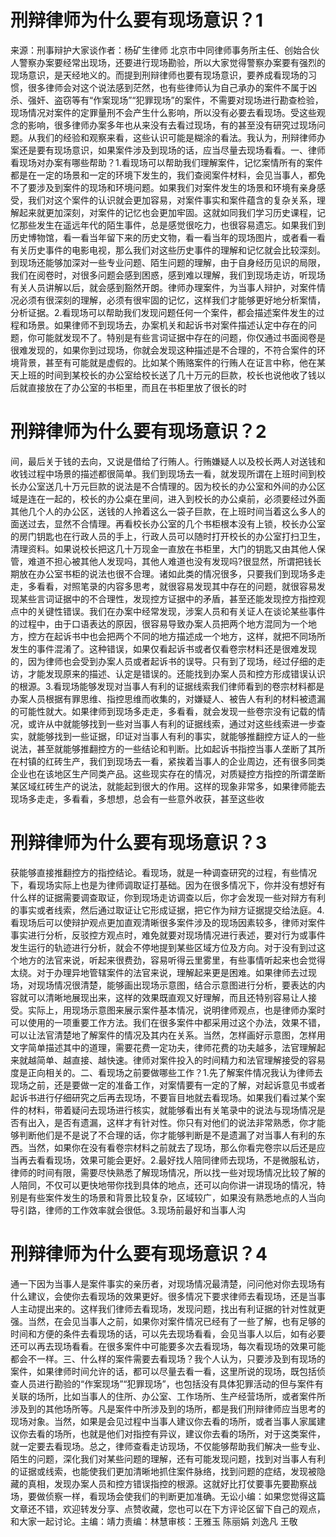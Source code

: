 # 刑辩律师为什么要有现场意识？1

来源：刑事辩护大家谈作者：杨矿生律师 北京市中同律师事务所主任、创始合伙人警察办案要经常出现场，还要进行现场勘验，所以大家觉得警察办案要有强烈的现场意识，是天经地义的。而提到刑辩律师也要有现场意识，要养成看现场的习惯，很多律师会对这个说法感到茫然，也有些律师认为自己承办的案件不属于凶杀、强奸、盗窃等有“作案现场”“犯罪现场”的案件，不需要对现场进行勘查检验，现场情况对案件的定罪量刑不会产生什么影响，所以没有必要去看现场。受这些观念的影响，很多律师办案多年也从来没有去看过现场，有的甚至没有研究过现场问题。从我们的经验和观察来看，这些认识可能是糊涂的看法。我认为，刑辩律师办案还是要有现场意识，如果案件涉及到现场的话，应当尽量去现场看看。一、律师看现场对办案有哪些帮助？1.看现场可以帮助我们理解案件，记忆案情所有的案件都是在一定的场景和一定的环境下发生的，我们查阅案件材料，会见当事人，都免不了要涉及到案件的现场和环境问题。如果我们对案件发生的场景和环境有亲身感受，我们对这个案件的认识就会更加容易，对案件事实和案件蕴含的复杂关系，理解起来就更加深刻，对案件的记忆也会更加牢固。这就如同我们学习历史课程，记忆那些发生在遥远年代的陌生事件，总是感觉很吃力，也很容易遗忘。如果我们到历史博物馆，看一看当年留下来的历史文物，看一看当年的现场图片，或者看一看有关历史事件的电影电视，那么我们对这些历史事件的理解和记忆就会比较深刻。到现场还能够加深对一些专业问题、陌生问题的理解，由于自身经历见识的局限，我们在阅卷时，对很多问题会感到困惑，感到难以理解，我们到现场走访，听现场有关人员讲解以后，就会感到豁然开朗。律师办理案件，为当事人辩护，对案件情况必须有很深刻的理解，必须有很牢固的记忆，这样我们才能够更好地分析案情，分析证据。2.看现场可以帮助我们发现问题任何一个案件，都会描述案件发生的过程和场景。如果律师不到现场去，办案机关和起诉书对案件描述认定中存在的问题，你可能就发现不了。特别是有些言词证据中存在的问题，你仅通过书面阅卷是很难发现的，如果你到过现场，你就会发现这种描述是不合理的，不符合案件的环境背景，甚至有可能就是虚假的。比如某个贿赂案件的行贿人在证言中称，他在某天上班的时间到某校长的办公室给校长送了几十万元的巨款，校长也说他收了钱以后就直接放在了办公室的书柜里，而且在书柜里放了很长的时

# 刑辩律师为什么要有现场意识？2

间，最后关于钱的去向，又说是借给了行贿人。行贿嫌疑人以及校长两人对送钱和收钱过程中场景的描述都很简单。我们到现场去一看，就发现所谓在上班时间到校长办公室送几十万元巨款的说法是不合情理的。因为校长的办公室和外间的办公区域是连在一起的，校长的办公桌在里间，进入到校长的办公桌前，必须要经过外面其他几个人的办公区，送钱的人拎着这么一袋子巨款，在上班时间当着这么多人的面送过去，显然不合情理。再看校长办公室的几个书柜根本没有上锁，校长办公室的房门钥匙也在行政人员的手上，行政人员可以随时打开校长的办公室打扫卫生，清理资料。如果说校长把这几十万现金一直放在书柜里，大门的钥匙又由其他人保管，难道不担心被其他人发现吗，其他人难道也没有发现吗?很显然，所谓把钱长期放在办公室书柜的说法也很不合理。诸如此类的情况很多，只要我们到现场多走走，多看看，对照笔录的内容多思考，就很容易发现其中存在的问题，就很容易发现某些言词证据中的不合理性，发现控方证据中的矛盾，甚至还能发现控方指控观点中的关键性错误。我们在办案中经常发现，涉案人员和有关证人在谈论某些事件的过程中，由于口语表达的原因，很容易导致办案人员把两个地方混同为一个地方，控方在起诉书中也会把两个不同的地方描述成一个地方，这样，就把不同场所发生的事件混淆了。这种错误，如果仅看起诉书或者仅看卷宗材料还是很难发现的，因为律师也会受到办案人员或者起诉书的误导。只有到了现场，经过仔细的走访，才能发现原来的描述、认定是错误的。还能找到办案人员和控方形成错误认识的根源。3.看现场能够发现对当事人有利的证据线索我们律师看到的卷宗材料都是办案人员根据有罪思维、指控思维而收集的，对嫌疑人、被告人有利的材料被遗漏的可能性就大。如果律师到现场多走走，多看看，就会发现一些卷宗没有记载的情况，或许从中就能够找到一些对当事人有利的证据线索，通过对这些线索进一步查实，就能够找到一些证据，印证对当事人有利的事实，就能够推翻控方证人的一些说法，甚至就能够推翻控方的一些结论和判断。比如起诉书指控当事人垄断了其所在村镇的红砖生产，我们到现场去一看，紧挨着当事人的企业周边，还有很多同类企业也在该地区生产同类产品。这些现实存在的情况，对质疑控方指控的所谓垄断某区域红砖生产的说法，就能起到很大的作用。这样的现象非常多，如果律师能去现场多走走，多看看，多想想，总会有一些意外收获，甚至这些收

# 刑辩律师为什么要有现场意识？3

获能够直接推翻控方的指控结论。看现场，就是一种调查研究的过程，有些情况下，看现场实际上也是为律师调取证打基础。因为在很多情况下，你并没有想好有什么样的证据需要调查取证，你到现场走访调查以后，你才会发现一些对辩方有利的事实或者线索，然后通过取证让它形成证据，把它作为辩方证据提交给法庭。4.看现场后可以使辩护观点更加直观清晰很多案件涉及的现场因素较多，律师对案件事实进行分析，反驳控方观点时，难免就要对现场情况进行表述，要对行为或事件发生运行的轨迹进行分析，就会不停地提到某些区域方位及方向。对于没有到过这个地方的法官来说，听起来很费劲，容易听得云里雾里，有些事情听起来也会觉得太绕。对于办理异地管辖案件的法官来说，理解起来更是困难。如果律师去过现场，对现场情况很清楚，能够画出现场示意图，结合示意图进行分析，要表达的内容就可以清晰地展现出来，这样的效果既直观又好理解，而且还特别容易让人接受。实际上，用现场示意图来展示案件基本情况，说明律师观点，也是律师办案时可以使用的一项重要工作方法。我们在很多案件中都采用过这个办法，效果不错，可以让法官清楚地了解案件的情况及其内在关系。当然，怎样画好示意图，怎样用文字简单描述其中的道理，需要花费一定功夫，律师花费的功夫越多，法官理解起来就越简单、越直接、越快速。律师对案件投入的时间精力和法官理解接受的容易度是正向相关的。二、看现场之前要做哪些工作？1.先了解案件情况我认为律师去现场之前，还是要做一定的准备工作，对案情要有一定的了解，对起诉意见书或者起诉书进行仔细研究之后再去现场，不要盲目地就去看现场。如果我们看过某个案件的材料，带着疑问去现场进行核实，就能够看出有关笔录中的说法与现场情况是否有出入，是否有遗漏，这样才有针对性。你只有对他们的说法非常熟悉，你才能够判断他们是不是说了不合理的话，你才能够判断是不是遗漏了对当事人有利的东西。当然，如果你在没有看卷宗材料之前就去了现场，那么你看完卷宗以后还是应当再去看看现场，效果可能会更好。2.最好找人陪同律师去现场，不是微服私访，律师的时间有限，需要尽快熟悉了解现场情况，所以找一些对现场情况比较了解的人陪同，不仅可以更快地带你找到具体的地点，还可以向你讲一讲现场的情况，特别是有些案件发生的场景和背景比较复杂，区域较广，如果没有熟悉地点的人当向导引路，律师的工作效率就会很低。3.现场前最好和当事人沟

# 刑辩律师为什么要有现场意识？4

通一下因为当事人是案件事实的亲历者，对现场情况最清楚，问问他对你去现场有什么建议，会使你去看现场的效果更好。很多情况下要求律师去看现场，还是当事人主动提出来的。这样我们律师去看现场，发现问题，找出有利证据的针对性就更强。当然，在会见当事人之前，如果你对案件情况已经有了一些了解，也有足够的时间和方便的条件去看现场的话，可以先去现场看看，会见当事人以后，如有必要还可以再去现场看看。在很多案件中可能要多次去看现场，每次看现场的效果可能都会不一样。三、什么样的案件需要去看现场？我个人认为，只要涉及到有现场的案件，如果律师时间允许的话，都可以尽量去看一看，这里所说的现场，既包括侦查人员进行勘验的“作案现场”“犯罪现场”，也包括没有具体犯罪活动的但与案件有关联的场所，比如当事人的住所、办公室、工作场所、生产经营场所，或者案件所涉及到的其他场所等。凡是案件中所涉及到的场所，都是我们刑辩律师应当思考的现场对象。当然，如果是会见过程中当事人建议你去看的场所，或者当事人家属建议你去看的场所，也就是他们对指控有异议，建议你去看的场所，对于这类案件，就一定要去看现场。总之，律师查看走访现场，不仅能够帮助我们解决一些专业、陌生的问题，深化我们对某些问题的理解，还有可能发现问题，找到对当事人有利的证据或线索，也能使我们更加清晰地抓住案件脉络，找到问题的症结，发现被隐藏的真相，发现办案人员和控方错误指控的根源。这就好比打仗要事先要勘察战场，要做侦察一样，看现场会使我们的判断更加准确。无讼小编：如果您觉得这篇文章还不错，欢迎转发分享、点赞收藏，您也可以在下方评论区留下自己的观点，和大家一起讨论。主编：靖力责编：林慧审核：王雅玉 陈丽娟 刘逸凡 王敬

